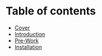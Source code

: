 # Table of contents

* [Cover](README.md)
* [Introduction](introduction.md)
* [Pre-Work](pre-work.md)
* [Installation](installation.md)

